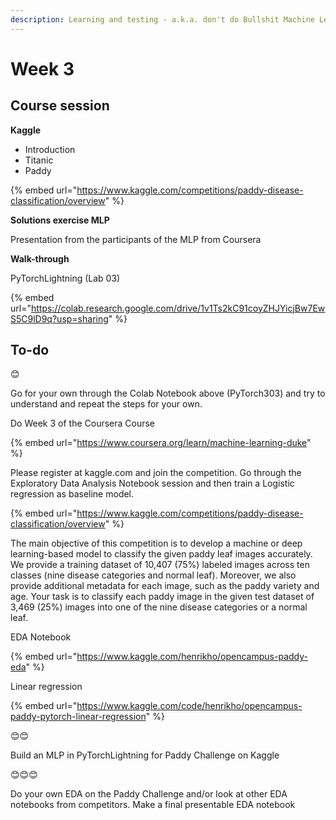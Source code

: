 ```yaml
---
description: Learning and testing - a.k.a. don't do Bullshit Machine Learning
---
```


# Week 3

## Course session

**Kaggle**&#x20;

* Introduction
* Titanic
* Paddy

{% embed url="https://www.kaggle.com/competitions/paddy-disease-classification/overview" %}



**Solutions exercise MLP**&#x20;

Presentation from the participants of the MLP from Coursera



**Walk-through**

PyTorchLightning (Lab 03)

{% embed url="https://colab.research.google.com/drive/1v1Ts2kC91coyZHJYicjBw7EwS5C9lD9q?usp=sharing" %}



## **To-do**

😊

Go for your own through the Colab Notebook above (PyTorch303) and try to understand and repeat the steps for your own.

Do Week 3 of the Coursera Course

{% embed url="https://www.coursera.org/learn/machine-learning-duke" %}

Please register at kaggle.com and join the competition. Go through the Exploratory Data Analysis Notebook session and then train a Logistic regression as baseline model.

{% embed url="https://www.kaggle.com/competitions/paddy-disease-classification/overview" %}

The main objective of this competition is to develop a machine or deep learning-based model to classify the given paddy leaf images accurately. We provide a training dataset of 10,407 (75%) labeled images across ten classes (nine disease categories and normal leaf). Moreover, we also provide additional metadata for each image, such as the paddy variety and age. Your task is to classify each paddy image in the given test dataset of 3,469 (25%) images into one of the nine disease categories or a normal leaf.

EDA Notebook

{% embed url="https://www.kaggle.com/henrikho/opencampus-paddy-eda" %}

Linear regression

{% embed url="https://www.kaggle.com/code/henrikho/opencampus-paddy-pytorch-linear-regression" %}

😊😊

Build an MLP in PyTorchLightning for Paddy Challenge on Kaggle

😊😊😊

Do your own EDA on the Paddy Challenge and/or look at other EDA notebooks from competitors. Make a final presentable EDA notebook


